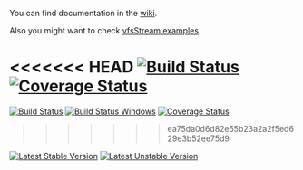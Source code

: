 You can find documentation in the [wiki](https://github.com/mikey179/vfsStream/wiki).

Also you might want to check [vfsStream examples](https://github.com/mikey179/vfsStream-examples).


<<<<<<< HEAD
[![Build Status](https://secure.travis-ci.org/mikey179/vfsStream.png)](http://travis-ci.org/mikey179/vfsStream) [![Coverage Status](https://coveralls.io/repos/mikey179/vfsStream/badge.png?branch=master)](https://coveralls.io/r/mikey179/vfsStream?branch=master)
=======
[![Build Status](https://secure.travis-ci.org/mikey179/vfsStream.png)](http://travis-ci.org/mikey179/vfsStream) [![Build Status Windows](https://ci.appveyor.com/api/projects/status/6whqgluyeggspjp1/branch/master?svg=true)](https://ci.appveyor.com/project/mikey179/vfsstream) [![Coverage Status](https://coveralls.io/repos/mikey179/vfsStream/badge.png?branch=master)](https://coveralls.io/r/mikey179/vfsStream?branch=master)
>>>>>>> ea75da0d6d82e55b23a2a2f5ed629e3b52ee75d9

[![Latest Stable Version](https://poser.pugx.org/mikey179/vfsStream/version.png)](https://packagist.org/packages/mikey179/vfsStream) [![Latest Unstable Version](https://poser.pugx.org/mikey179/vfsStream/v/unstable.png)](//packagist.org/packages/mikey179/vfsStream)
